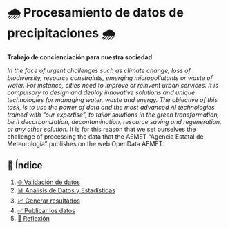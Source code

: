 #  🌧️ **Procesamiento de datos de precipitaciones** 🌧️
**Trabajo de concienciación para nuestra sociedad**

*In the face of urgent challenges such as climate change, loss of biodiversity,  resource constraints, emerging micropollutants or waste of water. For instance,  cities need to improve or reinvent urban services.
It is compulsory to design and deploy innovative solutions and unique technologies for managing water, waste and energy.
The objective of this task, is to use the power of data and the most advanced AI technologies trained with “our expertise”, to tailor solutions in the green transformation, be it decarbonization, decontamination, resource saving and regeneration, or any other solution.*
It is for this reason that we set ourselves the challenge of processing the data that the AEMET “Agencia Estatal de Meteorología” publishes on the web OpenData AEMET.

## 📑 **Índice**

1. [🌐 Validación de datos](./E01/E01.md)  
2. [📊 Análisis de Datos y Estadísticas](./E02/E02.md)
3. [📈 Generar resultados](./E03/E03.md)
4. [✅ Publicar los datos](./E04/E04.md)
6. [💭 Reflexión](./E05/E05.md)